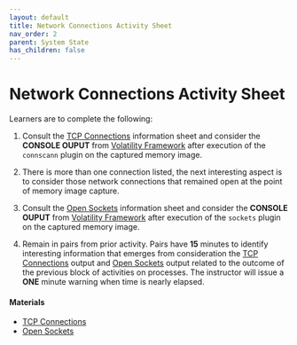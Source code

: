 ```yaml
---
layout: default
title: Network Connections Activity Sheet
nav_order: 2
parent: System State
has_children: false
---
```


# Network Connections Activity Sheet
Learners are to complete the following:

1. Consult the [TCP Connections](../memory/TCPConnections.html) information sheet and consider the **CONSOLE OUPUT** from [Volatility Framework](https://www.volatilityfoundation.org) after execution of the ```connscann``` plugin on the captured memory image.

2. There is more than one connection listed, the next interesting aspect is to consider those network connections that remained open at the point of memory image capture.

3. Consult the [Open Sockets](../memory/openSockets.html) information sheet and consider the **CONSOLE OUPUT** from [Volatility Framework](https://www.volatilityfoundation.org) after execution of the ```sockets``` plugin on the captured memory image.

4. Remain in pairs from prior activity. Pairs have **15** minutes to identify interesting information that emerges from consideration the [TCP Connections](../memory/TCPConnections.html) output and [Open Sockets](../memory/openSockets.html) output related to the outcome of the previous block of activities on processes. The instructor will issue a **ONE** minute warning when time is nearly elapsed.

#### Materials
* [TCP Connections](../memory/TCPConnections.html)
* [Open Sockets](../memory/openSockets.html)
